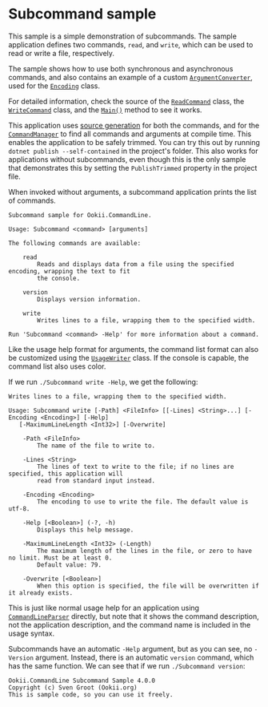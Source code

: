 # Subcommand sample

This sample is a simple demonstration of subcommands. The sample application defines two commands,
`read`, and `write`, which can be used to read or write a file, respectively.

The sample shows how to use both synchronous and asynchronous commands, and also contains an example
of a custom [`ArgumentConverter`][], used for the [`Encoding`][Encoding_1] class.

For detailed information, check the source of the [`ReadCommand`](ReadCommand.cs) class, the
[`WriteCommand`](WriteCommand.cs) class, and the [`Main()`](Program.cs) method to see it works.

This application uses [source generation](../../../docs/SourceGeneration.md) for both the commands,
and for the [`CommandManager`][] to find all commands and arguments at compile time. This enables
the application to be safely trimmed. You can try this out by running `dotnet publish --self-contained`
in the project's folder. This also works for applications without subcommands, even though this is
the only sample that demonstrates this by setting the `PublishTrimmed` property in the project file.

When invoked without arguments, a subcommand application prints the list of commands.

```text
Subcommand sample for Ookii.CommandLine.

Usage: Subcommand <command> [arguments]

The following commands are available:

    read
        Reads and displays data from a file using the specified encoding, wrapping the text to fit
        the console.

    version
        Displays version information.

    write
        Writes lines to a file, wrapping them to the specified width.

Run 'Subcommand <command> -Help' for more information about a command.
```

Like the usage help format for arguments, the command list format can also be customized using the
[`UsageWriter`][] class. If the console is capable, the command list also uses color.

If we run `./Subcommand write -Help`, we get the following:

```text
Writes lines to a file, wrapping them to the specified width.

Usage: Subcommand write [-Path] <FileInfo> [[-Lines] <String>...] [-Encoding <Encoding>] [-Help]
   [-MaximumLineLength <Int32>] [-Overwrite]

    -Path <FileInfo>
        The name of the file to write to.

    -Lines <String>
        The lines of text to write to the file; if no lines are specified, this application will
        read from standard input instead.

    -Encoding <Encoding>
        The encoding to use to write the file. The default value is utf-8.

    -Help [<Boolean>] (-?, -h)
        Displays this help message.

    -MaximumLineLength <Int32> (-Length)
        The maximum length of the lines in the file, or zero to have no limit. Must be at least 0.
        Default value: 79.

    -Overwrite [<Boolean>]
        When this option is specified, the file will be overwritten if it already exists.
```

This is just like normal usage help for an application using [`CommandLineParser`][] directly, but
note that it shows the command description, not the application description, and the command name is
included in the usage syntax.

Subcommands have an automatic `-Help` argument, but as you can see, no `-Version` argument. Instead,
there is an automatic `version` command, which has the same function. We can see that if we run
`./Subcommand version`:

```text
Ookii.CommandLine Subcommand Sample 4.0.0
Copyright (c) Sven Groot (Ookii.org)
This is sample code, so you can use it freely.
```

[`ArgumentConverter`]: https://www.ookii.org/docs/commandline-4.0/html/T_Ookii_CommandLine_Conversion_ArgumentConverter.htm
[`CommandLineParser`]: https://www.ookii.org/docs/commandline-4.0/html/T_Ookii_CommandLine_CommandLineParser.htm
[`CommandManager`]: https://www.ookii.org/docs/commandline-4.0/html/T_Ookii_CommandLine_Commands_CommandManager.htm
[`UsageWriter`]: https://www.ookii.org/docs/commandline-4.0/html/T_Ookii_CommandLine_UsageWriter.htm
[Encoding_1]: https://learn.microsoft.com/dotnet/api/system.text.encoding
